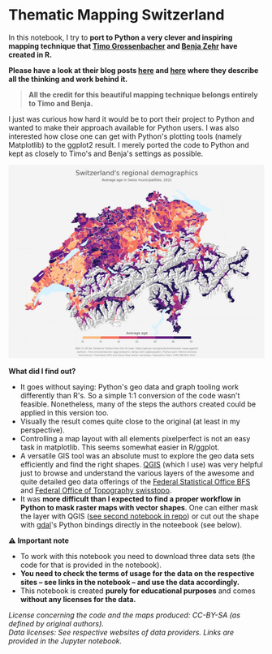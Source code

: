 # Thematic Mapping Switzerland

In this notebook, I try to **port to Python a very clever and inspiring mapping technique that [Timo Grossenbacher](https://timogrossenbacher.ch/) and [Benja Zehr](https://benjazehr.ch/) have created in R.** 

**Please have a look at their blog posts [here](https://timogrossenbacher.ch/2016/12/beautiful-thematic-maps-with-ggplot2-only/) and [here](https://timogrossenbacher.ch/2019/04/bivariate-maps-with-ggplot2-and-sf/) where they describe all the thinking and work behind it.** 

> **All the credit for this beautiful mapping technique belongs entirely to Timo and Benja.** 

I just was curious how hard it would be to port their project to Python and wanted to make their approach available for Python users. I was also interested how close one can get with Python's plotting tools (namely Matplotlib) to the ggplot2 result. I merely ported the code to Python and kept as closely to Timo's and Benja's settings as possible. 

![](_output/swiss_regional_demographics_2021.jpg)

**What did I find out?**

- It goes without saying: Python's geo data and graph tooling work differently than R's. So a simple 1:1 conversion of the code wasn't feasible. Nonetheless, many of the steps the authors created could be applied in this version too. 
- Visually the result comes quite close to the original (at least in my perspective).
- Controlling a map layout with all elements pixelperfect is not an easy task in matplotlib. This seems somewhat easier in R/ggplot. 
- A versatile GIS tool was an absolute must to explore the geo data sets efficiently and find the right shapes. [QGIS](https://www.qgis.org/en/site/) (which I use) was very helpful just to browse and understand the various layers of the awesome and quite detailed geo data offerings of the [Federal Statistical Office BFS](https://www.bfs.admin.ch/bfs/en/home/statistics/regional-statistics/base-maps/cartographic-bases.html) and [Federal Office of Topography swisstopo](https://www.swisstopo.admin.ch/en/geodata/maps.html). 
- It was **more difficult than I expected to find a proper workflow in Python to mask raster maps with vector shapes**. One can either mask the layer with QGIS ([see second notebook in repo](02_Mask-Raster-With-QGIS.ipynb)) or cut out the shape with [gdal](https://gdal.org/)'s Python bindings directly in the noteebook (see below).


**⚠️ Important note**

- To work with this notebook you need to download three data sets (the code for that is provided in the notebook). 
- **You need to check the terms of usage for the data on the respective sites – see links in the notebook – and use the data accordingly.** 
- This notebook is created **purely for educational purposes** and comes **without any licenses for the data.** 

*License concerning the code and the maps produced: CC-BY-SA (as defined by original authors).*<br>
*Data licenses: See respective websites of data providers. Links are provided in the Jupyter notebook.*
